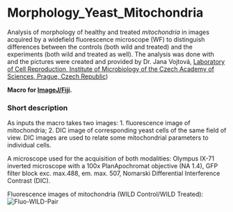 # Morphology_Yeast_Mitochondria
Analysis of morphology of healthy and treated *mitochondria* in images acquired by a widefield fluorescence microscope (WF) to distinguish differences between the controls (both wild and treated) and the experiments (both wild and treated as well). The analysis was done with and the pictures were created and provided by Dr. Jana Vojtová, [Laboratory of Cell Reproduction, Institute of Microbiology of the Czech Academy of Sciences, Prague, Czech Republic](https://mbucas.cz/en/research/biology-of-the-cell-and-bioinformatics/laboratory-of-cell-reproduction/))

**Macro for [ImageJ/Fiji](https://fiji.sc/).**

### Short description

As inputs the macro takes two images: 1. fluorescence image of mitochondria; 2. DIC image of corresponding yeast cells of the same field of view. DIC images are used to relate some mitochondrial parameters to individual cells.

A microscope used for the acquisition of both modalities: Olympus IX-71 inverted microscope with a 100x PlanApochromat objective (NA 1.4), GFP filter block exc. max.488, em. max. 507, Nomarski Differential Interference Contrast (DIC).

Fluorescence images of mitochondria (WILD Control/WILD Treated):
![Fluo-WILD-Pair](https://github.com/LMCF-IMG/Morphology_Yeast_Mitochondria/assets/63607289/0dbbf106-dc14-40f9-930c-456b582716d5)
